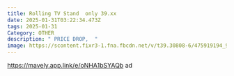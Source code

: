 ```yaml
---
title: Rolling TV Stand  only 39.xx
date: 2025-01-31T03:22:34.473Z
tags: 2025-01-31
Category: OTHER
description: " PRICE DROP,  "
image: https://scontent.fixr3-1.fna.fbcdn.net/v/t39.30808-6/475919194_9682240881799925_2418834175873029247_n.jpg?_nc_cat=111&ccb=1-7&_nc_sid=aa7b47&_nc_ohc=fe0fhT5Nw5kQ7kNvgHGs4mV&_nc_zt=23&_nc_ht=scontent.fixr3-1.fna&_nc_gid=AYqoqqBhL9i6U-bE94Og-V9&oh=00_AYBnPzrdC84s2Z4LAYoPYkJWzRPtsUhTNdGMyXAbwPy9gA&oe=67A225C1
---
```

https://mavely.app.link/e/oNHA1bSYAQb   ad